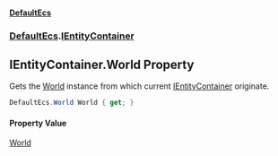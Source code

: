 #### [DefaultEcs](DefaultEcs.md 'DefaultEcs')
### [DefaultEcs](DefaultEcs.md#DefaultEcs 'DefaultEcs').[IEntityContainer](IEntityContainer.md 'DefaultEcs.IEntityContainer')
## IEntityContainer.World Property
Gets the [World](World.md 'DefaultEcs.World') instance from which current [IEntityContainer](IEntityContainer.md 'DefaultEcs.IEntityContainer') originate.  
```csharp
DefaultEcs.World World { get; }
```
#### Property Value
[World](World.md 'DefaultEcs.World')
